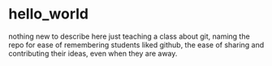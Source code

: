 # hello_world
nothing new to describe here just teaching a class about git, naming the repo for ease of remembering
students liked github, the ease of sharing and contributing their ideas, even when they are away.
